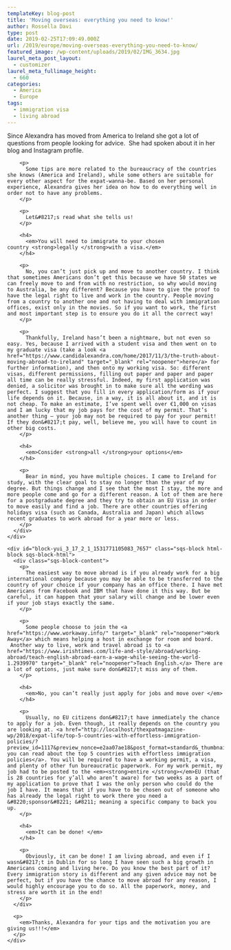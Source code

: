 ```yaml
---
templateKey: blog-post
title: 'Moving overseas: everything you need to know!'
author: Rossella Davi
type: post
date: 2019-02-25T17:09:49.000Z
url: /2019/europe/moving-overseas-everything-you-need-to-know/
featured_image: /wp-content/uploads/2019/02/IMG_3634.jpg
laurel_meta_post_layout:
  - customizer
laurel_meta_fullimage_height:
  - 660
categories:
  - America
  - Europe
tags:
  - immigration visa
  - living abroad
---
```


<div id="block-64c29220f0c69b7384b7" class="sqs-block html-block sqs-block-html">
  <div class="sqs-block-content">
    <div id="block-64c29220f0c69b7384b7" class="sqs-block html-block sqs-block-html">
      <div class="sqs-block-content">
        <p>
          Since Alexandra has moved from America to Ireland she got a lot of questions from people looking for advice.  She had spoken about it in her blog and Instagram profile.
        </p>
        
        <p>
          Some tips are more related to the bureaucracy of the countries she knows (America and Ireland), while some others are suitable for every other aspect for the expat-wanna-be. Based on her personal experience, Alexandra gives her idea on how to do everything well in order not to have any problems.
        </p>
        
        <p>
          Let&#8217;s read what she tells us!
        </p>
        
        <h4>
          <em>You will need to immigrate to your chosen country <strong>legally </strong>with a visa.</em>
        </h4>
        
        <p>
          No, you can’t just pick up and move to another country. I think that sometimes Americans don’t get this because we have 50 states we can freely move to and from with no restriction, so why would moving to Australia, be any different? Because you have to give the proof to have the legal right to live and work in the country. People moving from a country to another one and not having to deal with immigration offices, exist only in the movies. So if you want to work, the first and most important step is to ensure you do it all the correct way!
        </p>
        
        <p>
          Thankfully, Ireland hasn’t been a nightmare, but not even so easy. Yes, because I arrived with a student visa and then went on to my graduate visa (take a look <a href="https://www.candidalexandra.com/home/2017/11/3/the-truth-about-moving-abroad-to-ireland" target="_blank" rel="noopener">here</a> for further information), and then onto my working visa. So: different visas, different permissions, filling out paper and paper and paper all time can be really stressful. Indeed, my first application was denied, a solicitor was brought in to make sure all the wording was perfect. I suggest that you fill in every application/form as if your life depends on it. Because, in a way, it is all about it, and it is not cheap. To make an estimate, I’ve spent well over €1,000 on visas and I am lucky that my job pays for the cost of my permit. That’s another thing – your job may not be required to pay for your permit! If they don&#8217;t pay, well, believe me, you will have to count in other big costs.
        </p>
        
        <h4>
          <em>Consider <strong>all </strong>your options</em>
        </h4>
        
        <p>
          Bear in mind, you have multiple choices. I came to Ireland for study, with the clear goal to stay no longer than the year of my degree. But things change and I see that the most I stay, the more and more people come and go for a different reason. A lot of them are here for a postgraduate degree and they try to obtain an EU Visa in order to move easily and find a job. There are other countries offering holidays visa (such as Canada, Australia and Japan) which allows recent graduates to work abroad for a year more or less.
        </p>
      </div>
    </div>
    
    <div id="block-yui_3_17_2_1_1531771105083_7657" class="sqs-block html-block sqs-block-html">
      <div class="sqs-block-content">
        <p>
          The easiest way to move abroad is if you already work for a big international company because you may be able to be transferred to the country of your choice if your company has an office there. I have met Americans from Facebook and IBM that have done it this way. But be careful, it can happen that your salary will change and be lower even if your job stays exactly the same.
        </p>
        
        <p>
          Some people choose to join the <a href="https://www.workaway.info/" target="_blank" rel="noopener">Work Away</a> which means helping a host in exchange for room and board.  Another way to live, work and travel abroad is to <a href="https://www.irishtimes.com/life-and-style/abroad/working-abroad/teach-english-abroad-earn-a-wage-while-seeing-the-world-1.2939970" target="_blank" rel="noopener">Teach English.</a> There are a lot of options, just make sure don&#8217;t miss any of them.
        </p>
        
        <h4>
          <em>No, you can’t really just apply for jobs and move over </em>
        </h4>
        
        <p>
          Usually, no EU citizens don&#8217;t have immediately the chance to apply for a job. Even though, it really depends on the country you are looking at. <a href="http://localhost/thexpatmagazine-wp/2018/expat-life/top-5-countries-with-effortless-immigration-policies/?preview_id=1117&preview_nonce=e2aa07ae18&post_format=standard&_thumbnail_id=1120&preview=true">Here you can read about the top 5 countries with effortless immigration policies</a>. You will be required to have a working permit, a visa, and plenty of other fun bureaucratic paperwork. For my work permit, my job had to be posted to the <em><strong>entire </strong></em>EU (that is 28 countries for y’all who aren’t aware) for two weeks as a part of my application to prove that I was the only person who could do the job I have. It means that if you have to be chosen out of someone who has already the legal right to work there you need a &#8220;sponsor&#8221; &#8211; meaning a specific company to back you up.
        </p>
        
        <h4>
          <em>It can be done! </em>
        </h4>
        
        <p>
          Obviously, it can be done! I am living abroad, and even if I wasn&#8217;t in Dublin for so long I have seen such a big growth in Americans coming and living here. Do you know the best part of it? Every immigration story is different and any given advice may not be perfect, but if you have the chance to move abroad for any reason, I would highly encourage you to do so. All the paperwork, money, and stress are worth it in the end!
        </p>
      </div>
      
      <p>
        <em>Thanks, Alexandra for your tips and the motivation you are giving us!!!</em>
      </p>
    </div>
  </div>
</div>
